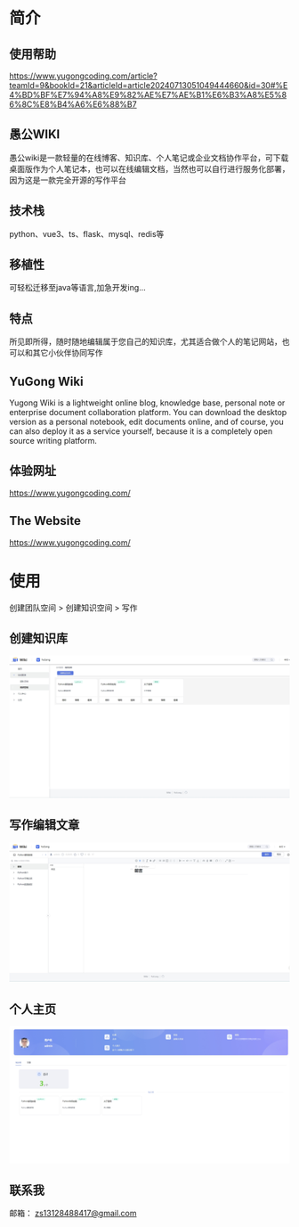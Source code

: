 # 简介
## 使用帮助
https://www.yugongcoding.com/article?teamId=9&bookId=21&articleId=article20240713051049444660&id=30#%E4%BD%BF%E7%94%A8%E9%82%AE%E7%AE%B1%E6%B3%A8%E5%86%8C%E8%B4%A6%E6%88%B7
## 愚公WIKI
愚公wiki是一款轻量的在线博客、知识库、个人笔记或企业文档协作平台，可下载桌面版作为个人笔记本，也可以在线编辑文档，当然也可以自行进行服务化部署，因为这是一款完全开源的写作平台
## 技术栈
python、vue3、ts、flask、mysql、redis等
## 移植性
可轻松迁移至java等语言,加急开发ing...
## 特点
所见即所得，随时随地编辑属于您自己的知识库，尤其适合做个人的笔记网站，也可以和其它小伙伴协同写作
## YuGong Wiki
Yugong Wiki is a lightweight online blog, knowledge base, personal note or enterprise document collaboration platform. You can download the desktop version as a personal notebook, edit documents online, and of course, you can also deploy it as a service yourself, because it is a completely open source writing platform.
## 体验网址
https://www.yugongcoding.com/
## The Website
https://www.yugongcoding.com/
# 使用
创建团队空间 > 创建知识空间 > 写作
## 创建知识库
![image](https://github.com/yugongcoding/yugong_wiki/blob/main/1.png)
## 写作编辑文章
![image](https://github.com/yugongcoding/yugong_wiki/blob/main/2.png)
## 个人主页
![image](https://github.com/yugongcoding/yugong_wiki/blob/main/3.png)
## 联系我
邮箱： zs13128488417@gmail.com


